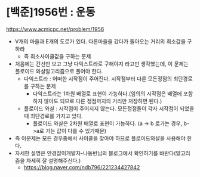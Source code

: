 # [백준]1956번 : 운동
https://www.acmicpc.net/problem/1956
- V개의 마을과 E개의 도로가 있다. 다른마을을 갔다가 돌아오는 거리의 최소값을 구하라
  - 즉 최소사이클값을 구하는 문제
- 처음에는 간선만 보고 그냥 다익스트라로 구해야지 라고만 생각했는데, 이 문제는 플로이드 와샬알고리즘으로 풀어야 한다.
  - 다익스트라 : 어떠한 시작점이 주어진다. 시작점부터 다른 모든정점의 최단경로를 구하는 문제
    - 다익스트라는 1차원 배열로 표현이 가능하다.(임의의 시작점은 배열에 포함하지 않아도 되므로 다른 정점까지의 거리만 저장하면 된다.)
  - 플로이드 와샬 : 시작점이 주어지지 않는다. 모든정점들이 각자 시작점이 되었을 때 최단경로를 가지고 있다.
    - 플로이드 와샬은 2차원 배열로 표현이 가능하다. (a -> b 로가는 경우, b->a로 가는 값이 다를 수 있기때문)
- 즉 이문제는 모든 경우중에서 사이클을 찾아야 하므로 플로이드와샬을 사용해야 한다.
- 자세한 설명은 안경잡이개발자-나동빈님의 블로그에서 확인하기를 바란다(알고리즘을 자세히 잘 설명해주신다.)
  - https://blog.naver.com/ndb796/221234427842